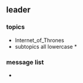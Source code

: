 ## leader

### topics
  * Internet_of_Thrones
  * subtopics all lowercase
    * 

### message list
  * 
